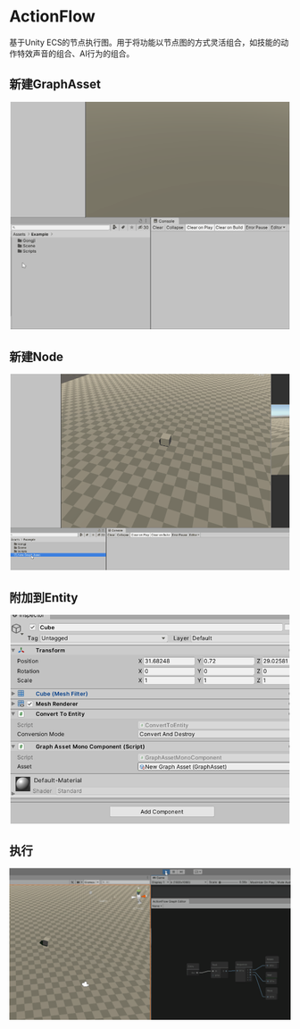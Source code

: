 # ActionFlow
基于Unity ECS的节点执行图。用于将功能以节点图的方式灵活组合，如技能的动作特效声音的组合、AI行为的组合。

## 新建GraphAsset
<div align=center><img width="500" src="Documents~/create_graph.gif"/></div>

## 新建Node
<div align=center><img width="500" src="Documents~/create_node.gif"/></div>

## 附加到Entity
<div align=center><img width="500" src="Documents~/add_component.png"/></div>

## 执行
<div align=center><img width="700" src="Documents~/play.gif"/></div>
